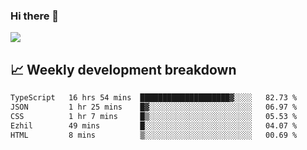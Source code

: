 ### Hi there 👋
<img align="center" src="https://github-readme-stats.vercel.app/api?username=Tumao727&show_icons=true&hide_title=true&theme=dracula" />


## 📈 Weekly development breakdown
<!--START_SECTION:waka-->

```txt
TypeScript   16 hrs 54 mins  ████████████████████▓░░░░   82.73 %
JSON         1 hr 25 mins    █▓░░░░░░░░░░░░░░░░░░░░░░░   06.97 %
CSS          1 hr 7 mins     █▒░░░░░░░░░░░░░░░░░░░░░░░   05.53 %
Ezhil        49 mins         █░░░░░░░░░░░░░░░░░░░░░░░░   04.07 %
HTML         8 mins          ▒░░░░░░░░░░░░░░░░░░░░░░░░   00.69 %
```

<!--END_SECTION:waka-->